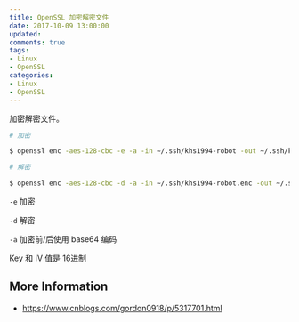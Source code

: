 ```yaml
---
title: OpenSSL 加密解密文件
date: 2017-10-09 13:00:00
updated:
comments: true
tags:
- Linux
- OpenSSL
categories:
- Linux
- OpenSSL
---
```


加密解密文件。

<!--more-->

```bash
# 加密

$ openssl enc -aes-128-cbc -e -a -in ~/.ssh/khs1994-robot -out ~/.ssh/khs1994-robot.enc -K c286696d887c9aa0611bbb3e2025a45a -iv 562e17996d093d28ddb3ba695a2e6f58

# 解密

$ openssl enc -aes-128-cbc -d -a -in ~/.ssh/khs1994-robot.enc -out ~/.ssh/id_rsa -K c286696d887c9aa0611bbb3e2025a45a -iv 562e17996d093d28ddb3ba695a2e6f58
```

`-e` 加密

`-d` 解密

`-a` 加密前/后使用 base64 编码

Key 和 IV 值是 16进制


## More Information

* https://www.cnblogs.com/gordon0918/p/5317701.html
